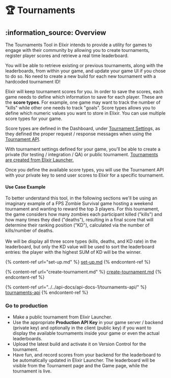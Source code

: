 # 🏆 Tournaments

## :information\_source: Overview

The Tournaments Tool in Elixir intends to provide a utility for games to engage with their community by allowing you to create tournaments, register player scores and retrieve a real time leaderboard.&#x20;

You will be able to retrieve existing or previous tournaments, along with the leaderboards, from within your game, and update your game UI if you chose to do so. No need to create a new build for each new tournament with a hardcoded tournament ID!

Elixir will keep tournament scores for you. In order to save the scores, each game needs to define which information to save for each player. These are the **score types**. For example, one game may want to track the number of "kills" while other one needs to track "goals". Score types allows you to define which numeric values you want to store in Elixir. You can use multiple score types for your game.&#x20;

Score types are defined in the Dashboard, under [Tournament Setting](set-up.md)s, as they defined the proper request / response messages when using the [Tournament API](../../api-docs/api-docs-1/tournaments-api/).

With tournament settings defined for your game, you'll be able to create a private (for testing / integration / QA) or public tournament. [Tournaments are created from Elixir Launcher.](create-tournament.md)

Once you define the available score types, you will use the Tournament API with your private key to send user scores to Elixir for a specific tournament.&#x20;



#### Use Case Example

To better understand this tool, in the following sections we'll be using an imaginary example of a FPS Zombie Survival game hosting a weekend tournament and wanting to reward the top 3 players. For this tournament, the game considers how many zombies each participant killed ("kills") and how many times they died ("deaths"), resulting in a final score that will determine their ranking position ("KD"), calculated via the number of kills/number of deaths.\
\
We will be display all three score types (kills, deaths, and KD rate) in the leaderboard, but only the KD value will be used to sort the leaderboard entries: the player with the highest SUM of KD will be the winner.



{% content-ref url="set-up.md" %}
[set-up.md](set-up.md)
{% endcontent-ref %}

{% content-ref url="create-tournament.md" %}
[create-tournament.md](create-tournament.md)
{% endcontent-ref %}

{% content-ref url="../../api-docs/api-docs-1/tournaments-api/" %}
[tournaments-api](../../api-docs/api-docs-1/tournaments-api/)
{% endcontent-ref %}

### Go to production

* Make a public tournament from Elixir Launcher.
* Use the appropriate **Production API Key** in your game server / backend (private key) and optionally in the client (public key) if you want to display the available tournaments inside your game or even the actual leaderboards.
* Upload the latest build and activate it on Version Control for the tournament.
* Have fun, and record scores from your backend for the leaderboard to be automatically updated in Elixir Launcher. The leaderboard will be visible from the Tournament page and the Game page, while the tournament is live.
